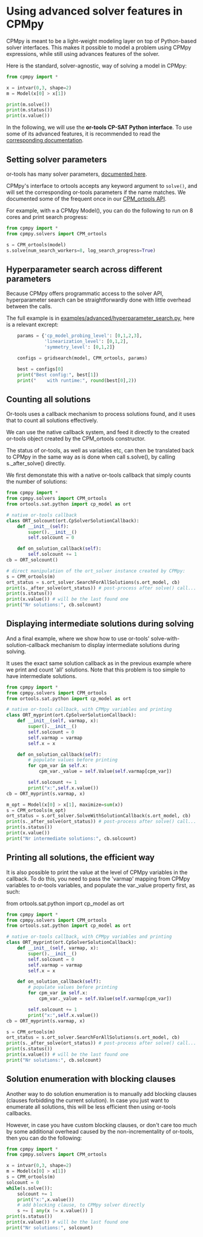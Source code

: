 # Using advanced solver features in CPMpy

CPMpy is meant to be a light-weight modeling layer on top of Python-based solver interfaces. This makes it possible to model a problem using CPMpy expressions, while still using advances features of the solver.

Here is the standard, solver-agnostic, way of solving a model in CPMpy:

```python
from cpmpy import *

x = intvar(0,3, shape=2)
m = Model(x[0] > x[1])

print(m.solve())
print(m.status())
print(x.value())
```

In the following, we will use the __or-tools CP-SAT Python interface__. To use some of its advanced features, it is recommended to read the [corresponding documentation](https://developers.google.com/optimization/reference/python/sat/python/cp_model).

## Setting solver parameters
or-tools has many solver parameters, [documented here](https://github.com/google/or-tools/blob/stable/ortools/sat/sat_parameters.proto]).

CPMpy's interface to ortools accepts any keyword argument to `solve()`, and will set the corresponding or-tools parameters if the name matches. We documented some of the frequent once in our [CPM_ortools API](cpmpy/solvers/ortools.py).

For example, with `m` a CPMpy Model(), you can do the following to run on 8 cores and print search progress:

```python
from cpmpy import *
from cpmpy.solvers import CPM_ortools

s = CPM_ortools(model)
s.solve(num_search_workers=8, log_search_progress=True)
```

## Hyperparameter search across different parameters
Because CPMpy offers programmatic access to the solver API, hyperparameter search can be straightforwardly done with little overhead between the calls.

The full example is in [examples/advanced/hyperparameter_search.py](examples/advanced/hyperparameter_search.py), here is a relevant excrept:

```python
    params = {'cp_model_probing_level': [0,1,2,3],
              'linearization_level': [0,1,2],
              'symmetry_level': [0,1,2]}

    configs = gridsearch(model, CPM_ortools, params)

    best = configs[0]
    print("Best config:", best[1])
    print("    with runtime:", round(best[0],2))
```


## Counting all solutions
Or-tools uses a callback mechanism to process solutions found, and it uses that to count all solutions effectively.

We can use the native callback system, and feed it directly to the created or-tools object created by the CPM_ortools constructor.

The status of or-tools, as well as variables etc, can then be translated back to CPMpy in the same way as is done when call s.solve(), by calling s._after_solve() directly.

We first demonstate this with a native or-tools callback that simply counts the number of solutions:

```python
from cpmpy import *
from cpmpy.solvers import CPM_ortools
from ortools.sat.python import cp_model as ort

# native or-tools callback
class ORT_solcount(ort.CpSolverSolutionCallback):
    def __init__(self):
        super().__init__()
        self.solcount = 0

    def on_solution_callback(self):
        self.solcount += 1
cb = ORT_solcount()

# direct manipulation of the ort_solver instance created by CPMpy:
s = CPM_ortools(m)
ort_status = s.ort_solver.SearchForAllSolutions(s.ort_model, cb)
print(s._after_solve(ort_status)) # post-process after solve() call...
print(s.status())
print(x.value()) # will be the last found one
print("Nr solutions:", cb.solcount)
```

## Displaying intermediate solutions during solving
And a final example, where we show how to use or-tools' solve-with-solution-callback mechanism to display intermediate solutions during solving.

It uses the exact same solution callback as in the previous example where we print and count 'all' solutions. Note that this problem is too simple to have intermediate solutions.

```python
from cpmpy import *
from cpmpy.solvers import CPM_ortools
from ortools.sat.python import cp_model as ort

# native or-tools callback, with CPMpy variables and printing
class ORT_myprint(ort.CpSolverSolutionCallback):
    def __init__(self, varmap, x):
        super().__init__()
        self.solcount = 0
        self.varmap = varmap
        self.x = x

    def on_solution_callback(self):
        # populate values before printing
        for cpm_var in self.x: 
            cpm_var._value = self.Value(self.varmap[cpm_var])

        self.solcount += 1
        print("x:",self.x.value())
cb = ORT_myprint(s.varmap, x)

m_opt = Model(x[0] > x[1], maximize=sum(x))
s = CPM_ortools(m_opt)
ort_status = s.ort_solver.SolveWithSolutionCallback(s.ort_model, cb)
print(s._after_solve(ort_status)) # post-process after solve() call...
print(s.status())
print(x.value())
print("Nr intermediate solutions:", cb.solcount)
```

## Printing all solutions, the efficient way
It is also possible to print the value at the level of CPMpy variables in the callback. To do this, you need to pass the 'varmap' mapping from CPMpy variables to or-tools variables, and populate the var.\_value property first, as such:

from ortools.sat.python import cp_model as ort

```python
from cpmpy import *
from cpmpy.solvers import CPM_ortools
from ortools.sat.python import cp_model as ort

# native or-tools callback, with CPMpy variables and printing
class ORT_myprint(ort.CpSolverSolutionCallback):
    def __init__(self, varmap, x):
        super().__init__()
        self.solcount = 0
        self.varmap = varmap
        self.x = x

    def on_solution_callback(self):
        # populate values before printing
        for cpm_var in self.x: 
            cpm_var._value = self.Value(self.varmap[cpm_var])

        self.solcount += 1
        print("x:",self.x.value())
cb = ORT_myprint(s.varmap, x)

s = CPM_ortools(m)
ort_status = s.ort_solver.SearchForAllSolutions(s.ort_model, cb)
print(s._after_solve(ort_status)) # post-process after solve() call...
print(s.status())
print(x.value()) # will be the last found one
print("Nr solutions:", cb.solcount)
```

## Solution enumeration with blocking clauses
Another way to do solution enumeration is to manually add blocking clauses (clauses forbidding the current solution). In case you just want to enumerate all solutions, this will be less efficient then using or-tools callbacks.

However, in case you have custom blocking clauses, or don't care too much by some additional overhead caused by the non-incrementality of or-tools, then you can do the following:

```python
from cpmpy import *
from cpmpy.solvers import CPM_ortools

x = intvar(0,3, shape=2)
m = Model(x[0] > x[1])
s = CPM_ortools(m)
solcount = 0
while(s.solve()):
    solcount += 1
    print("x:",x.value())
    # add blocking clause, to CPMpy solver directly
    s += [ any(x != x.value()) ]
print(s.status())
print(x.value()) # will be the last found one
print("Nr solutions:", solcount)
```
